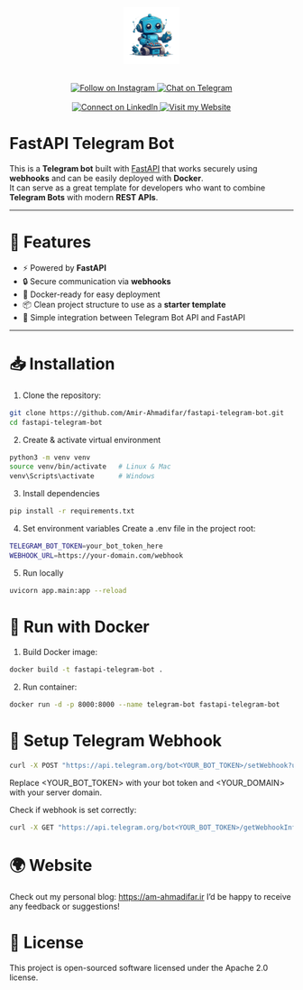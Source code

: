 <div align="center">
  <img src="/assets/img/feature-rich.png" alt="FastAPI Telegram Bot" style="max-width: 100px"/>
  <br><br>

  <p align="center">
    <a href="https://instagram.com/" rel="nofollow" target="_blank">
      <img src="https://img.shields.io/badge/Instagram-@amahmadifar-E4405F?logo=instagram&style=for-the-badge" alt="Follow on Instagram" />
    </a>
    <a href="https://t.me/amirahmadifaar" rel="nofollow" target="_blank">
      <img src="https://img.shields.io/badge/Telegram-@amirahmadifaar-26A5E4?logo=telegram&style=for-the-badge" alt="Chat on Telegram" />
    </a>
    <br><br>
    <a href="https://www.linkedin.com/in/amir-mohammad-ahmadifar-8a576b266" rel="nofollow" target="_blank">
      <img src="https://img.shields.io/badge/LinkedIn-amir-0077B5?logo=linkedin&style=for-the-badge" alt="Connect on LinkedIn" />
    </a>
    <a href="https://am-ahmadifar.ir" rel="nofollow" target="_blank">
      <img src="https://img.shields.io/badge/Website-AmirMohammadAhmadifar-4A90E2?logo=world&style=for-the-badge" alt="Visit my Website" />
    </a>
  </p>
</div>

# FastAPI Telegram Bot

This is a **Telegram bot** built with [FastAPI](https://fastapi.tiangolo.com/) that works securely using **webhooks** and can be easily deployed with **Docker**.  
It can serve as a great template for developers who want to combine **Telegram Bots** with modern **REST APIs**.

---

# 🚀 Features
- ⚡ Powered by **FastAPI**
- 🔒 Secure communication via **webhooks**
- 🐳 Docker-ready for easy deployment
- 📦 Clean project structure to use as a **starter template**
- 🤖 Simple integration between Telegram Bot API and FastAPI

---

# 📥 Installation

1. Clone the repository:

```bash
git clone https://github.com/Amir-Ahmadifar/fastapi-telegram-bot.git
cd fastapi-telegram-bot
```

2. Create & activate virtual environment

```bash
python3 -m venv venv
source venv/bin/activate   # Linux & Mac
venv\Scripts\activate      # Windows
```

3. Install dependencies

```bash
pip install -r requirements.txt
```

4. Set environment variables
Create a .env file in the project root:

```bash
TELEGRAM_BOT_TOKEN=your_bot_token_here
WEBHOOK_URL=https://your-domain.com/webhook
```

5. Run locally

```bash
uvicorn app.main:app --reload
```

# 🐳 Run with Docker

1. Build Docker image:

```bash
docker build -t fastapi-telegram-bot .
```

2. Run container:

```bash
docker run -d -p 8000:8000 --name telegram-bot fastapi-telegram-bot
```

# 📡 Setup Telegram Webhook

```bash
curl -X POST "https://api.telegram.org/bot<YOUR_BOT_TOKEN>/setWebhook?url=<YOUR_DOMAIN>/webhook"
```
Replace <YOUR_BOT_TOKEN> with your bot token and <YOUR_DOMAIN> with your server domain.

Check if webhook is set correctly:

```bash
curl -X GET "https://api.telegram.org/bot<YOUR_BOT_TOKEN>/getWebhookInfo"
```

# 🌍 Website

Check out my personal blog: https://am-ahmadifar.ir
I’d be happy to receive any feedback or suggestions!

# 📜 License

This project is open-sourced software licensed under the Apache 2.0 license.